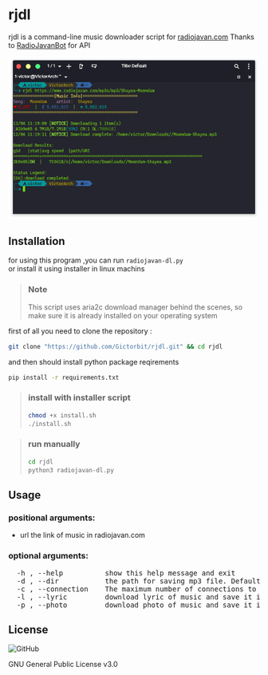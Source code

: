 # rjdl

rjdl is a command-line music downloader script for [radiojavan.com](https://radiojavan.com)
 Thanks to [RadioJavanBot](https://github.com/iw4p/RadioJavanBot) for API

 ![screenshot](Screenshot.png)

## Installation

for using this program ,you can run `radiojavan-dl.py` <br> or install it using installer in linux machins</br>

>### Note
>This script uses aria2c download manager behind the scenes, so make sure it is already installed on your operating system 


first of all you need to clone the repository :

```bash
git clone "https://github.com/Gictorbit/rjdl.git" && cd rjdl
```

and then should install python package reqirements

```bash
pip install -r requirements.txt
```
>### install with installer script
>```bash
>chmod +x install.sh
>./install.sh
>```

>### run manually
>```bash
>cd rjdl
>python3 radiojavan-dl.py
>```

## Usage

### positional arguments:
*  url                 the link of music in radiojavan.com

### optional arguments:
<pre>
  -h , --help          show this help message and exit
  -d , --dir           the path for saving mp3 file. Default: ~/Downloads
  -c , --connection    The maximum number of connections to one server for each download. Default: 1
  -l , --lyric         download lyric of music and save it in specified dir. Default: ~/Downloads
  -p , --photo         download photo of music and save it in specified dir. Default: ~/Downloads
</pre>

## License
![GitHub](https://img.shields.io/github/license/gictorbit/cpaneltop?style=for-the-badge)

GNU General Public License v3.0